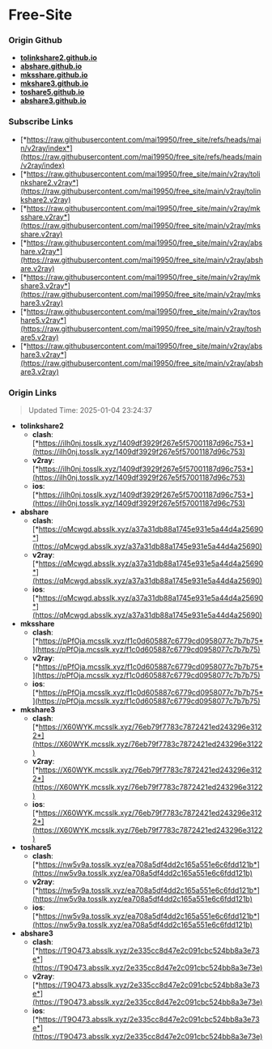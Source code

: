# Free-Site

### Origin Github

- [**tolinkshare2.github.io**](https://github.com/tolinkshare2/tolinkshare2.github.io)
- [**abshare.github.io**](https://github.com/abshare/abshare.github.io)
- [**mksshare.github.io**](https://github.com/mksshare/mksshare.github.io)
- [**mkshare3.github.io**](https://github.com/mkshare3/mkshare3.github.io)
- [**toshare5.github.io**](https://github.com/toshare5/toshare5.github.io)
- [**abshare3.github.io**](https://github.com/abshare3/abshare3.github.io)

### Subscribe Links

- [*https://raw.githubusercontent.com/mai19950/free_site/refs/heads/main/v2ray/index*](https://raw.githubusercontent.com/mai19950/free_site/refs/heads/main/v2ray/index)
- [*https://raw.githubusercontent.com/mai19950/free_site/main/v2ray/tolinkshare2.v2ray*](https://raw.githubusercontent.com/mai19950/free_site/main/v2ray/tolinkshare2.v2ray)
- [*https://raw.githubusercontent.com/mai19950/free_site/main/v2ray/mksshare.v2ray*](https://raw.githubusercontent.com/mai19950/free_site/main/v2ray/mksshare.v2ray)
- [*https://raw.githubusercontent.com/mai19950/free_site/main/v2ray/abshare.v2ray*](https://raw.githubusercontent.com/mai19950/free_site/main/v2ray/abshare.v2ray)
- [*https://raw.githubusercontent.com/mai19950/free_site/main/v2ray/mkshare3.v2ray*](https://raw.githubusercontent.com/mai19950/free_site/main/v2ray/mkshare3.v2ray)
- [*https://raw.githubusercontent.com/mai19950/free_site/main/v2ray/toshare5.v2ray*](https://raw.githubusercontent.com/mai19950/free_site/main/v2ray/toshare5.v2ray)
- [*https://raw.githubusercontent.com/mai19950/free_site/main/v2ray/abshare3.v2ray*](https://raw.githubusercontent.com/mai19950/free_site/main/v2ray/abshare3.v2ray)

### Origin Links

> Updated Time: 2025-01-04 23:24:37

- **tolinkshare2**
  - **clash**: [*https://iIh0nj.tosslk.xyz/1409df3929f267e5f57001187d96c753*](https://iIh0nj.tosslk.xyz/1409df3929f267e5f57001187d96c753)
  - **v2ray**: [*https://iIh0nj.tosslk.xyz/1409df3929f267e5f57001187d96c753*](https://iIh0nj.tosslk.xyz/1409df3929f267e5f57001187d96c753)
  - **ios**: [*https://iIh0nj.tosslk.xyz/1409df3929f267e5f57001187d96c753*](https://iIh0nj.tosslk.xyz/1409df3929f267e5f57001187d96c753)
- **abshare**
  - **clash**: [*https://qMcwgd.absslk.xyz/a37a31db88a1745e931e5a44d4a25690*](https://qMcwgd.absslk.xyz/a37a31db88a1745e931e5a44d4a25690)
  - **v2ray**: [*https://qMcwgd.absslk.xyz/a37a31db88a1745e931e5a44d4a25690*](https://qMcwgd.absslk.xyz/a37a31db88a1745e931e5a44d4a25690)
  - **ios**: [*https://qMcwgd.absslk.xyz/a37a31db88a1745e931e5a44d4a25690*](https://qMcwgd.absslk.xyz/a37a31db88a1745e931e5a44d4a25690)
- **mksshare**
  - **clash**: [*https://pPfOja.mcsslk.xyz/f1c0d605887c6779cd0958077c7b7b75*](https://pPfOja.mcsslk.xyz/f1c0d605887c6779cd0958077c7b7b75)
  - **v2ray**: [*https://pPfOja.mcsslk.xyz/f1c0d605887c6779cd0958077c7b7b75*](https://pPfOja.mcsslk.xyz/f1c0d605887c6779cd0958077c7b7b75)
  - **ios**: [*https://pPfOja.mcsslk.xyz/f1c0d605887c6779cd0958077c7b7b75*](https://pPfOja.mcsslk.xyz/f1c0d605887c6779cd0958077c7b7b75)
- **mkshare3**
  - **clash**: [*https://X60WYK.mcsslk.xyz/76eb79f7783c7872421ed243296e3122*](https://X60WYK.mcsslk.xyz/76eb79f7783c7872421ed243296e3122)
  - **v2ray**: [*https://X60WYK.mcsslk.xyz/76eb79f7783c7872421ed243296e3122*](https://X60WYK.mcsslk.xyz/76eb79f7783c7872421ed243296e3122)
  - **ios**: [*https://X60WYK.mcsslk.xyz/76eb79f7783c7872421ed243296e3122*](https://X60WYK.mcsslk.xyz/76eb79f7783c7872421ed243296e3122)
- **toshare5**
  - **clash**: [*https://nw5v9a.tosslk.xyz/ea708a5df4dd2c165a551e6c6fdd121b*](https://nw5v9a.tosslk.xyz/ea708a5df4dd2c165a551e6c6fdd121b)
  - **v2ray**: [*https://nw5v9a.tosslk.xyz/ea708a5df4dd2c165a551e6c6fdd121b*](https://nw5v9a.tosslk.xyz/ea708a5df4dd2c165a551e6c6fdd121b)
  - **ios**: [*https://nw5v9a.tosslk.xyz/ea708a5df4dd2c165a551e6c6fdd121b*](https://nw5v9a.tosslk.xyz/ea708a5df4dd2c165a551e6c6fdd121b)
- **abshare3**
  - **clash**: [*https://T9O473.absslk.xyz/2e335cc8d47e2c091cbc524bb8a3e73e*](https://T9O473.absslk.xyz/2e335cc8d47e2c091cbc524bb8a3e73e)
  - **v2ray**: [*https://T9O473.absslk.xyz/2e335cc8d47e2c091cbc524bb8a3e73e*](https://T9O473.absslk.xyz/2e335cc8d47e2c091cbc524bb8a3e73e)
  - **ios**: [*https://T9O473.absslk.xyz/2e335cc8d47e2c091cbc524bb8a3e73e*](https://T9O473.absslk.xyz/2e335cc8d47e2c091cbc524bb8a3e73e)
